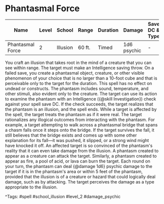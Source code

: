 # Phantasmal Force

| Name | Level | School | Range | Duration | Damage | Save DC & Type |
|------|-------|--------|-------|----------|--------|----------------|
| Phantasmal Force | 2 | Illusion | 60 ft. | Timed | 1d6 psychic | - |

You craft an illusion that takes root in the mind of a creature that you can see within range. The target must make an Intelligence saving throw. On a failed save, you create a phantasmal object, creature, or other visible phenomenon of your choice that is no larger than a 10-foot cube and that is perceivable only to the target for the duration. This spell has no effect on undead or constructs. The phantasm includes sound, temperature, and other stimuli, also evident only to the creature. The target can use its action to examine the phantasm with an Intelligence ({@skill Investigation}) check against your spell save DC. If the check succeeds, the target realizes that the phantasm is an illusion, and the spell ends. While a target is affected by the spell, the target treats the phantasm as if it were real. The target rationalizes any illogical outcomes from interacting with the phantasm. For example, a target attempting to walk across a phantasmal bridge that spans a chasm falls once it steps onto the bridge. If the target survives the fall, it still believes that the bridge exists and comes up with some other explanation for its fall—it was pushed, it slipped, or a strong wind might have knocked it off. An affected target is so convinced of the phantasm's reality that it can even take damage from the illusion. A phantasm created to appear as a creature can attack the target. Similarly, a phantasm created to appear as fire, a pool of acid, or lava can burn the target. Each round on your turn, the phantasm can deal {@damage 1d6} psychic damage to the target if it is in the phantasm's area or within 5 feet of the phantasm, provided that the illusion is of a creature or hazard that could logically deal damage, such as by attacking. The target perceives the damage as a type appropriate to the illusion.

^Tags: #spell #school_illusion #level_2 #damage_psychic
